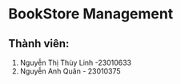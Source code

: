 # BookStore Management
## Thành viên:
1. Nguyễn Thị Thùy Linh -23010633
2. Nguyễn Anh Quân - 23010375
   
